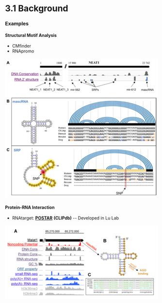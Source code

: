# 3.1 Background

### Examples

#### Structural Motif Analysis

* CMfinder
* RNApromo

![](../../.gitbook/assets/structural-motifs.png)

#### Protein-RNA Interaction

* RNAtarget: [**POSTAR**](http://lulab.life.tsinghua.edu.cn/postar/) **\(CLIPdb\)** -- Developed in Lu Lab

![](../../.gitbook/assets/structural-motif-rbp.png)

